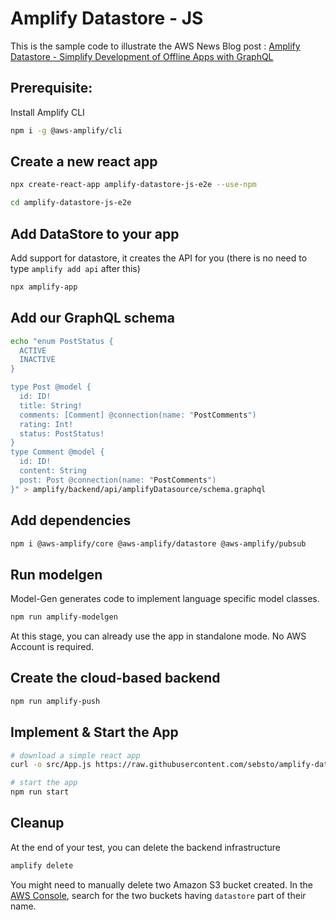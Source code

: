 # Amplify Datastore - JS

This is the sample code to illustrate the AWS News Blog post : [Amplify Datastore - Simplify Development of Offline Apps with GraphQL](https://aws.amazon.com/blogs/aws/amplify-datastore-simplify-development-of-offline-apps-with-graphql)

## Prerequisite:

Install Amplify CLI

```sh
npm i -g @aws-amplify/cli
```

## Create a new react app

```sh
npx create-react-app amplify-datastore-js-e2e --use-npm
```

```sh
cd amplify-datastore-js-e2e
```

## Add DataStore to your app

Add support for datastore, it creates the API for you (there is no need to type `amplify add api` after this)

```sh
npx amplify-app
```

## Add our GraphQL schema 

```sh
echo "enum PostStatus {
  ACTIVE
  INACTIVE
}

type Post @model {
  id: ID!
  title: String!
  comments: [Comment] @connection(name: "PostComments")
  rating: Int!
  status: PostStatus!
}
type Comment @model {
  id: ID!
  content: String
  post: Post @connection(name: "PostComments")
}" > amplify/backend/api/amplifyDatasource/schema.graphql
```

## Add dependencies

```sh
npm i @aws-amplify/core @aws-amplify/datastore @aws-amplify/pubsub
```

## Run modelgen

Model-Gen generates code to implement language specific model classes.

```sh
npm run amplify-modelgen
```

At this stage, you can already use the app in standalone mode.  No AWS Account is required.

## Create the cloud-based backend

```sh
npm run amplify-push
```

## Implement & Start the App 

```sh
# download a simple react app
curl -o src/App.js https://raw.githubusercontent.com/sebsto/amplify-datastore-js-e2e/master/src/App.js

# start the app 
npm run start
```

## Cleanup 

At the end of your test, you can delete the backend infrastructure

```sh
amplify delete
```

You might need to manually delete two Amazon S3 bucket created.
In the [AWS Console](https://s3.console.aws.amazon.com/s3/home), search for the two buckets having `datastore` part of their name.




